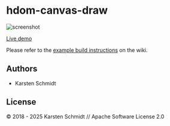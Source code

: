# hdom-canvas-draw

![screenshot](https://raw.githubusercontent.com/thi-ng/umbrella/develop/assets/examples/hdom-canvas-draw.jpg)

[Live demo](http://demo.thi.ng/umbrella/hdom-canvas-draw/)

Please refer to the [example build
instructions](https://github.com/thi-ng/umbrella/wiki/Example-build-instructions)
on the wiki.

## Authors

- Karsten Schmidt

## License

&copy; 2018 - 2025 Karsten Schmidt // Apache Software License 2.0
